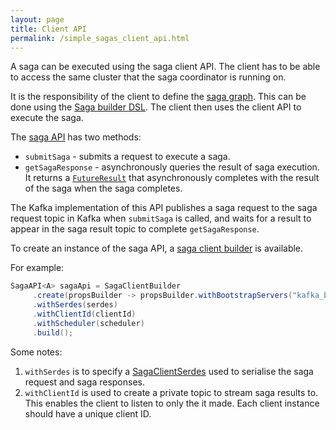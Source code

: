 ```yaml
---
layout: page
title: Client API
permalink: /simple_sagas_client_api.html
---
```


A saga can be executed using the saga client API. The client has to be able to access the same cluster 
that the saga coordinator is running on.

It is the responsibility of the client to define the [saga graph](simple_sagas_key_concepts.html#saga-graph).
This can be done using the [Saga builder DSL](/simple_sagas_saga_builder_dsl.html). 
The client then uses the client API to execute the saga.

The [saga API](/apidocs-sagas/io/simplesource/saga/model/api/SagaAPI.html) has two methods:
* `submitSaga` - submits a request to execute a saga.
* `getSagaResponse` - asynchronously queries the result of saga execution. It returns a [`FutureResult`](/apidocs/io/simplesource/data/FutureResult.html) that asynchronously completes with the result of the saga when the saga completes.

The Kafka implementation of this API publishes a saga request to the saga request topic in Kafka when `submitSaga` is called, 
and waits for a result to appear in the saga result topic to complete `getSagaResponse`.

To create an instance of the saga API, a [saga client builder](/apidocs-sagas/io/simplesource/saga/client/api/SagaClientBuilder.html) is available.

For example:

```java
SagaAPI<A> sagaApi = SagaClientBuilder
     .create(propsBuilder -> propsBuilder.withBootstrapServers("kafka_broker:9092"))
     .withSerdes(serdes)
     .withClientId(clientId)
     .withScheduler(scheduler)
     .build();
```

Some notes:

1. `withSerdes` is to specify a [SagaClientSerdes](/apidocs-sagas/io/simplesource/saga/model/serdes/SagaClientSerdes.html) used to serialise the saga request and saga responses.
2. `withClientId` is used to create a private topic to stream saga results to. This enables the client to listen to only the it made. Each client instance should have a unique client ID.





